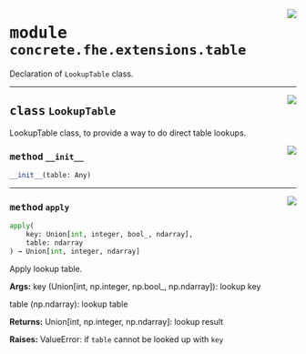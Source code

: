 <!-- markdownlint-disable -->

<a href="../../../compilers/concrete-compiler/compiler/lib/Bindings/Python/concrete/fhe/extensions/table.py#L0"><img align="right" style="float:right;" src="https://img.shields.io/badge/-source-cccccc?style=flat-square"></a>

# <kbd>module</kbd> `concrete.fhe.extensions.table`
Declaration of `LookupTable` class. 



---

<a href="../../../compilers/concrete-compiler/compiler/lib/Bindings/Python/concrete/fhe/extensions/table.py#L15"><img align="right" style="float:right;" src="https://img.shields.io/badge/-source-cccccc?style=flat-square"></a>

## <kbd>class</kbd> `LookupTable`
LookupTable class, to provide a way to do direct table lookups. 

<a href="../../../compilers/concrete-compiler/compiler/lib/Bindings/Python/concrete/fhe/extensions/table.py#L23"><img align="right" style="float:right;" src="https://img.shields.io/badge/-source-cccccc?style=flat-square"></a>

### <kbd>method</kbd> `__init__`

```python
__init__(table: Any)
```








---

<a href="../../../compilers/concrete-compiler/compiler/lib/Bindings/Python/concrete/fhe/extensions/table.py#L93"><img align="right" style="float:right;" src="https://img.shields.io/badge/-source-cccccc?style=flat-square"></a>

### <kbd>method</kbd> `apply`

```python
apply(
    key: Union[int, integer, bool_, ndarray],
    table: ndarray
) → Union[int, integer, ndarray]
```

Apply lookup table. 



**Args:**
  key (Union[int, np.integer, np.bool_, np.ndarray]):  lookup key 

 table (np.ndarray):  lookup table 



**Returns:**
  Union[int, np.integer, np.ndarray]:  lookup result 



**Raises:**
  ValueError:  if `table` cannot be looked up with `key` 


